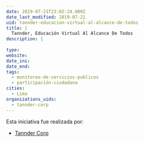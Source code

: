 ```yaml
---
date: 2019-07-21T23:02:24.000Z
date_last_modified: 2019-07-21
uid: tannder-educacion-virtual-al-alcance-de-todos
title: |
  Tannder, Educación Virtual Al Alcance De Todos
description: |
  
type: 
website: 
date_ini: 
date_end: 
tags:
  - monitoreo-de-servicios-publicos
  - participación-ciudadana
cities: 
  - Lima
organizations_uids:
  - tannder-corp
---
```


Esta iniciativa fue realizada por:

- [Tannder Corp](/organizaciones/tannder-corp)
